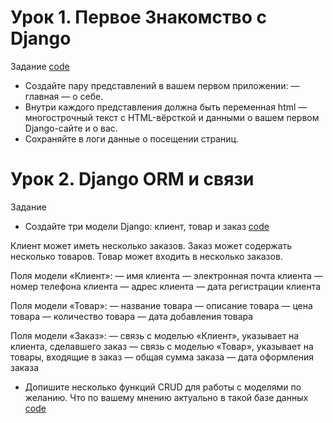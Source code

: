 # Урок 1. Первое Знакомство с Django

Задание [code](./homework_1/views.py)
* Создайте пару представлений в вашем первом приложении: — главная — о себе.
* Внутри каждого представления должна быть переменная html — многострочный текст 
с HTML-вёрсткой и данными о вашем первом Django-сайте и о вас.
* Сохраняйте в логи данные о посещении страниц. 


# Урок 2. Django ORM и связи
Задание
* Создайте три модели Django: клиент, товар и заказ [code](./homework_2/models.py)

Клиент может иметь несколько заказов. Заказ может содержать несколько товаров. Товар может входить в несколько заказов.

Поля модели «Клиент»:
— имя клиента
— электронная почта клиента
— номер телефона клиента
— адрес клиента
— дата регистрации клиента

Поля модели «Товар»:
— название товара
— описание товара
— цена товара
— количество товара
— дата добавления товара

Поля модели «Заказ»:
— связь с моделью «Клиент», указывает на клиента, сделавшего заказ
— связь с моделью «Товар», указывает на товары, входящие в заказ
— общая сумма заказа
— дата оформления заказа

* Допишите несколько функций CRUD для работы с
моделями по желанию. Что по вашему мнению актуально в
такой базе данных [code](./homework_2/management/commands)


